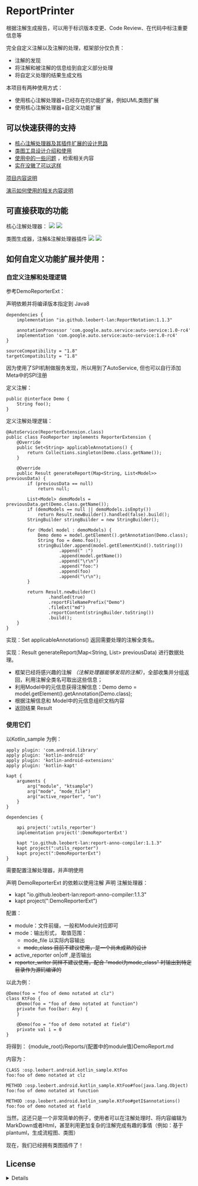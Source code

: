 # ReportPrinter

根据注解生成报告，可以用于标识版本变更、Code Review、在代码中标注重要信息等

完全自定义注解以及注解的处理，框架部分仅负责：

* 注解的发现
* 将注解和被注解的信息给到自定义部分处理
* 将自定义处理的结果生成文档

本项目有两种使用方式：

* 使用核心注解处理器+已经存在的功能扩展，例如UML类图扩展
* 使用核心注解处理器+自定义功能扩展

## 可以快速获得的支持

* [核心注解处理器及其插件扩展的设计思路](https://blog.csdn.net/a774057695/article/details/106603455)
* [类图工具设计介绍和使用](https://juejin.cn/post/7025235961801867278)
* [使用中的一些问题](https://github.com/leobert-lan/ReportPrinter/issues?q=is%3Aissue+is%3Aclosed) ，检索相关内容
* [实在没辙了可以这样](https://github.com/leobert-lan/ReportPrinter/issues/new)

[项目内容说明](./Modules.md)

[演示如何使用的相关内容说明](./samples/README.md)

## 可直接获取的功能

核心注解处理器：
<img src="https://img.shields.io/static/v1?label=MavenCentray&message=report-anno-compiler"/>
[<img src="https://img.shields.io/maven-central/v/io.github.leobert-lan/report-anno-compiler.svg?label=latest%20release"/>](https://search.maven.org/search?q=g:io.github.leobert-lan%20And%20a:report-anno-compiler)

类图生成器，注解&注解处理器插件
<img src="https://img.shields.io/static/v1?label=MavenCentray&message=class-diagram-reporter"/>
[<img src="https://img.shields.io/maven-central/v/io.github.leobert-lan/class-diagram-reporter.svg?label=latest%20release"/>](https://search.maven.org/search?q=g:io.github.leobert-lan%20And%20a:class-diagram-reporter)


## 如何自定义功能扩展并使用：


### 自定义注解和处理逻辑

参考DemoReporterExt：

声明依赖并将编译版本指定到 Java8

```
dependencies {
    implementation "io.github.leobert-lan:ReportNotation:1.1.3"

    annotationProcessor 'com.google.auto.service:auto-service:1.0-rc4'
    implementation 'com.google.auto.service:auto-service:1.0-rc4'
}

sourceCompatibility = "1.8"
targetCompatibility = "1.8"
```

因为使用了SPI机制做服务发现，所以用到了AutoService, 但也可以自行添加 Meta中的SPI注册

定义注解：

```
public @interface Demo {
    String foo();
}
```

定义注解处理逻辑：

```
@AutoService(ReporterExtension.class)
public class FooReporter implements ReporterExtension {
    @Override
    public Set<String> applicableAnnotations() {
        return Collections.singleton(Demo.class.getName());
    }

    @Override
    public Result generateReport(Map<String, List<Model>> previousData) {
        if (previousData == null)
            return null;

        List<Model> demoModels = previousData.get(Demo.class.getName());
        if (demoModels == null || demoModels.isEmpty())
            return Result.newBuilder().handled(false).build();
        StringBuilder stringBuilder = new StringBuilder();

        for (Model model : demoModels) {
            Demo demo = model.getElement().getAnnotation(Demo.class);
            String foo = demo.foo();
            stringBuilder.append(model.getElementKind().toString())
                    .append(" :")
                    .append(model.getName())
                    .append("\r\n")
                    .append("foo:")
                    .append(foo)
                    .append("\r\n");
        }

        return Result.newBuilder()
                .handled(true)
                .reportFileNamePrefix("Demo")
                .fileExt("md")
                .reportContent(stringBuilder.toString())
                .build();
    }
}
```

实现：Set<String> applicableAnnotations() 返回需要处理的注解全类名。

实现：Result generateReport(Map<String, List<Model>> previousData) 进行数据处理。

* 框架已经将感兴趣的注解 *（注解处理器能够发现的注解）*，全部收集并分组返回，利用注解全类名可取出这些信息；
* 利用Model中的元信息获得注解信息：Demo demo = model.getElement().getAnnotation(Demo.class);
* 根据注解信息和 Model中的元信息组织文档内容
* 返回结果 Result

### 使用它们

以Kotlin_sample 为例：

```
apply plugin: 'com.android.library'
apply plugin: 'kotlin-android'
apply plugin: 'kotlin-android-extensions'
apply plugin: 'kotlin-kapt'

kapt {
    arguments {
        arg("module", "ktsample")
        arg("mode", "mode_file")
        arg("active_reporter", "on")
    }
}

dependencies {

    api project(':utils_reporter')
    implementation project(':DemoReporterExt')

    kapt "io.github.leobert-lan:report-anno-compiler:1.1.3"
    kapt project(":utils_reporter")
    kapt project(":DemoReporterExt")
}
```

需要配置注解处理器，并声明使用

声明 DemoReporterExt 的依赖以使用注解
声明 注解处理器：

* kapt "io.github.leobert-lan:report-anno-compiler:1.1.3"
* kapt project(":DemoReporterExt")

配置：

* module：文件前缀，一般和Module对应即可
* mode：输出形式， 取值范围：
    * mode_file 以实际内容输出
    * ~~mode_class 目前不建议使用，是一个尚未成熟的设计~~
* active_reporter on|off ,是否输出
* ~~reporter_writer 同样不建议使用，配合 "model为mode_class" 时输出到特定目录作为源码编译的~~

以此为例：

```
@Demo(foo = "foo of demo notated at clz")
class KtFoo {
    @Demo(foo = "foo of demo notated at function")
    private fun foo(bar: Any) {
    }

    @Demo(foo = "foo of demo notated at field")
    private val i = 0
}
```    

将得到： {module_root}/Reports/{配置中的module值}DemoReport.md

内容为：

```
CLASS :osp.leobert.android.kotlin_sample.KtFoo
foo:foo of demo notated at clz

METHOD :osp.leobert.android.kotlin_sample.KtFoo#foo(java.lang.Object)
foo:foo of demo notated at function

METHOD :osp.leobert.android.kotlin_sample.KtFoo#getI$annotations()
foo:foo of demo notated at field
```

当然，这还只是一个非常简单的例子，使用者可以在注解处理时、将内容编辑为MarkDown或者Html，甚至利用更加复杂的注解完成有趣的事情（例如：基于plantuml，生成流程图、类图）
    
现在，我们已经拥有类图插件了！    

## License
<details>
<summray>
MIT License Copyright (c) 2018 leobert-lan, see details
</summary>

```
MIT License
 
Copyright (c) 2018 leobert-lan

Permission is hereby granted, free of charge, to any person obtaining a copy
of this software and associated documentation files (the "Software"), to deal
in the Software without restriction, including without limitation the rights
to use, copy, modify, merge, publish, distribute, sublicense, and/or sell
copies of the Software, and to permit persons to whom the Software is
furnished to do so, subject to the following conditions:

The above copyright notice and this permission notice shall be included in all
copies or substantial portions of the Software.

THE SOFTWARE IS PROVIDED "AS IS", WITHOUT WARRANTY OF ANY KIND, EXPRESS OR
IMPLIED, INCLUDING BUT NOT LIMITED TO THE WARRANTIES OF MERCHANTABILITY,
FITNESS FOR A PARTICULAR PURPOSE AND NONINFRINGEMENT. IN NO EVENT SHALL THE
AUTHORS OR COPYRIGHT HOLDERS BE LIABLE FOR ANY CLAIM, DAMAGES OR OTHER
LIABILITY, WHETHER IN AN ACTION OF CONTRACT, TORT OR OTHERWISE, ARISING FROM,
OUT OF OR IN CONNECTION WITH THE SOFTWARE OR THE USE OR OTHER DEALINGS IN THE
SOFTWARE.
```
</details>




